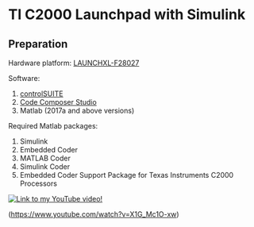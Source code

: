 # TI C2000 Launchpad with Simulink
## Preparation
Hardware platform: 
[LAUNCHXL-F28027](https://www.ti.com/tool/LAUNCHXL-F28027)

Software:
1. [controlSUITE](https://www.ti.com/tool/CONTROLSUITE)
2. [Code Composer Studio](https://www.ti.com/tool/CCSTUDIO)
3. Matlab (2017a and above versions)

Required Matlab packages:
1. Simulink
2. Embedded Coder
3. MATLAB Coder
4. Simulink Coder
5. Embedded Coder Support Package for Texas Instruments C2000 Processors

[![Link to my YouTube video!](https://)]()

(https://www.youtube.com/watch?v=X1G_Mc1O-xw)
